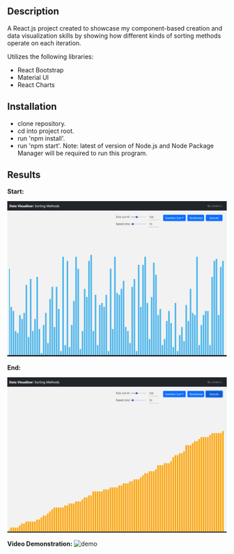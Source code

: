## Description
A React.js project created to showcase my component-based creation and data visualization skills by showing how different kinds of sorting methods operate on each iteration.  

Utilizes the following libraries:
- React Bootstrap
- Material UI
- React Charts

## Installation
- clone repository.
- cd into project root.
- run 'npm install'.
- run 'npm start'.
Note: latest of version of Node.js and Node Package Manager will be required to run this program.  

## Results
<b>Start:</b>
<p align="center">
  <img src="src/assets/start.PNG">
</p>

<b>End:</b>
<p align="center">
  <img src="src/assets/end.PNG">
</p>

<b>Video Demonstration:</b>
![demo](https://user-images.githubusercontent.com/86234923/136641208-59a1b911-ae29-4b43-b45f-d2ba5e77dd54.gif)


